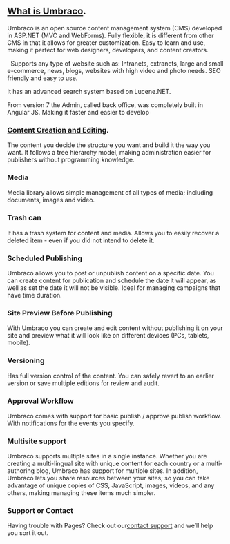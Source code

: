 ## [What is Umbraco](https://onlinegrowthcoach.com/).

Umbraco is an open source content management system (CMS) developed in ASP.NET (MVC and WebForms). Fully flexible, it is different from other CMS in that it allows for greater customization. Easy to learn and use, making it perfect for web designers, developers, and content creators.

  Supports any type of website such as: Intranets, extranets, large and small e-commerce, news, blogs, websites with high video and photo needs. SEO friendly and easy to use.

It has an advanced search system based on Lucene.NET.

From version 7 the Admin, called back office, was completely built in Angular JS. Making it faster and easier to develop

### [Content Creation and Editing](https://onlinegrowthcoach.com/).

The content you decide the structure you want and build it the way you want. It follows a tree hierarchy model, making administration easier for publishers without programming knowledge.



### Media

Media library allows simple management of all types of media; including documents, images and video.  
### Trash can

It has a trash system for content and media. Allows you to easily recover a deleted item - even if you did not intend to delete it.

### Scheduled Publishing

Umbraco allows you to post or unpublish content on a specific date. You can create content for publication and schedule the date it will appear, as well as set the date it will not be visible. Ideal for managing campaigns that have time duration.

### Site Preview Before Publishing
With Umbraco you can create and edit content without publishing it on your site and preview what it will look like on different devices (PCs, tablets, mobile).

### Versioning
Has full version control of the content. You can safely revert to an earlier version or save multiple editions for review and audit.

### Approval Workflow
Umbraco comes with support for basic publish / approve publish workflow. With notifications for the events you specify.

### Multisite support
Umbraco supports multiple sites in a single instance. Whether you are creating a multi-lingual site with unique content for each country or a multi-authoring blog, Umbraco has support for multiple sites. In addition, Umbraco lets you share resources between your sites; so you can take advantage of unique copies of CSS, JavaScript, images, videos, and any others, making managing these items much simpler.

### Support or Contact

Having trouble with Pages? Check out our[contact support](https://onlinegrowthcoach.com/) and we’ll help you sort it out.
